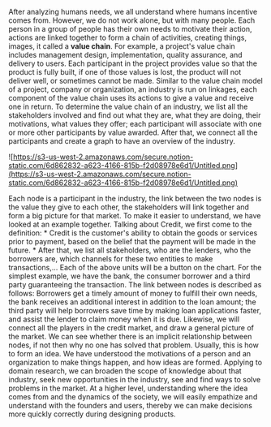 After analyzing humans needs, we all understand where humans incentive comes from. However, we do not work alone, but with many people. Each person in a group of people has their own needs to motivate their action, actions are linked together to form a chain of activities, creating things, images, it called a **value chain**. For example, a project's value chain includes management design, implementation, quality assurance, and delivery to users. Each participant in the project provides value so that the product is fully built, if one of those values is lost, the product will not deliver well, or sometimes cannot be made. Similar to the value chain model of a project, company or organization, an industry is run on linkages, each component of the value chain uses its actions to give a value and receive one in return. To determine the value chain of an industry, we list all the stakeholders involved and find out what they are, what they are doing, their motivations, what values they offer; each participant will associate with one or more other participants by value awarded. After that, we connect all the participants and create a graph to have an overview of the industry.

![https://s3-us-west-2.amazonaws.com/secure.notion-static.com/6d862832-a623-4166-815b-f2d08978e6d1/Untitled.png](https://s3-us-west-2.amazonaws.com/secure.notion-static.com/6d862832-a623-4166-815b-f2d08978e6d1/Untitled.png)

Each node is a participant in the industry, the link between the two nodes is the value they give to each other, the stakeholders will link together and form a big picture for that market. To make it easier to understand, we have looked at an example together. Talking about Credit, we first come to the definition: * Credit is the customer's ability to obtain the goods or services prior to payment, based on the belief that the payment will be made in the future. * After that, we list all stakeholders, who are the lenders, who the borrowers are, which channels for these two entities to make transactions,... Each of the above units will be a button on the chart. For the simplest example, we have the bank, the consumer borrower and a third party guaranteeing the transaction. The link between nodes is described as follows: Borrowers get a timely amount of money to fulfill their own needs, the bank receives an additional interest in addition to the loan amount; the third party will help borrowers save time by making loan applications faster, and assist the lender to claim money when it is due. Likewise, we will connect all the players in the credit market, and draw a general picture of the market. We can see whether there is an implicit relationship between nodes, if not then why no one has solved that problem. Usually, this is how to form an idea. We have understood the motivations of a person and an organization to make things happen, and how ideas are formed. Applying to domain research, we can broaden the scope of knowledge about that industry, seek new opportunities in the industry, see and find ways to solve problems in the market. At a higher level, understanding where the idea comes from and the dynamics of the society, we will easily empathize and understand with the founders and users, thereby we can make decisions more quickly correctly during designing products.